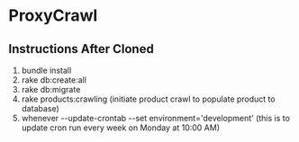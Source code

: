 # ProxyCrawl

## Instructions After Cloned

1.  bundle install
2. rake db:create:all
3. rake db:migrate
4. rake products:crawling (initiate product crawl to populate product to database)
5. whenever --update-crontab --set environment='development' (this is to update cron run every week on Monday at 10:00 AM)